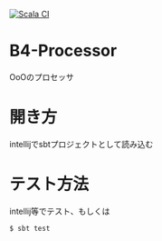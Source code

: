 [![Scala CI](https://github.com/NakajoLab/B4-Processor/actions/workflows/scala.yml/badge.svg)](https://github.com/NakajoLab/B4-Processor/actions/workflows/scala.yml)

# B4-Processor
OoOのプロセッサ

# 開き方
intellijでsbtプロジェクトとして読み込む

# テスト方法

intellij等でテスト、もしくは

```shell
$ sbt test
```
